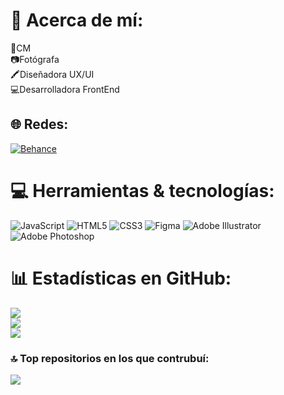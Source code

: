 # 💫 Acerca de mí:
📱CM<br>📷Fotógrafa<br>🖍️Diseñadora UX/UI<br>💻Desarrolladora FrontEnd


## 🌐 Redes:
[![Behance](https://img.shields.io/badge/Behance-1769ff?logo=behance&logoColor=white)](https://behance.net/evanenning) 

# 💻 Herramientas & tecnologías:
![JavaScript](https://img.shields.io/badge/javascript-%23323330.svg?style=for-the-badge&logo=javascript&logoColor=%23F7DF1E) ![HTML5](https://img.shields.io/badge/html5-%23E34F26.svg?style=for-the-badge&logo=html5&logoColor=white)  ![CSS3](https://img.shields.io/badge/css3-%231572B6.svg?style=for-the-badge&logo=css3&logoColor=white) ![Figma](https://img.shields.io/badge/figma-%23F24E1E.svg?style=for-the-badge&logo=figma&logoColor=white) ![Adobe Illustrator](https://img.shields.io/badge/adobeillustrator-%23FF9A00.svg?style=for-the-badge&logo=adobeillustrator&logoColor=white) ![Adobe Photoshop](https://img.shields.io/badge/adobephotoshop-%2331A8FF.svg?style=for-the-badge&logo=adobephotoshop&logoColor=white) 	
# 📊 Estadísticas en GitHub:
![](https://github-readme-stats.vercel.app/api?username=evanenning&theme=radical&hide_border=true&include_all_commits=true&count_private=true)<br/>
![](https://github-readme-streak-stats.herokuapp.com/?user=evanenning&theme=radical&hide_border=true)<br/>
![](https://github-readme-stats.vercel.app/api/top-langs/?username=evanenning&theme=radical&hide_border=true&include_all_commits=true&count_private=true&layout=compact)



### 🔝 Top repositorios en los que contrubuí:
![](https://github-contributor-stats.vercel.app/api?username=evanenning&limit=5&theme=radical&combine_all_yearly_contributions=true)







